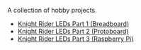 A collection of hobby projects.

* [Knight Rider LEDs Part 1 (Breadboard)](knightrider1.md)
* [Knight Rider LEDs Part 2 (Protoboard)](knightrider2.md)
* [Knight Rider LEDs Part 3 (Raspberry Pi)](knightrider3.md)
